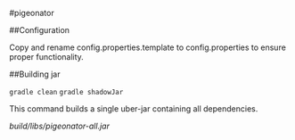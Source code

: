 #pigeonator

##Configuration

Copy and rename config.properties.template to config.properties to ensure proper functionality.

##Building jar

`gradle clean`
`gradle shadowJar`

This command builds a single uber-jar containing all dependencies.

_build/libs/pigeonator-all.jar_
